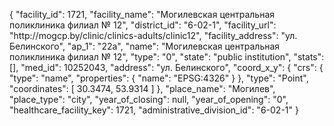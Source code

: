 {
    "facility_id": 1721,
    "facility_name": "Могилевская центральная поликлиника филиал № 12",
    "district_id": "6-02-1",
    "facility_url": "http:\/\/mogcp.by\/clinic\/clinics-adults\/clinic12",
    "facility_address": "ул. Белинского",
    "ap_1": "22а",
    "name": "Могилевская центральная поликлиника филиал № 12",
    "type": "0",
    "state": "public institution",
    "stats": [],
    "med_id": 10252043,
    "address": "ул. Белинского",
    "coord_x_y": {
        "crs": {
            "type": "name",
            "properties": {
                "name": "EPSG:4326"
            }
        },
        "type": "Point",
        "coordinates": [
            30.3474,
            53.9314
        ]
    },
    "place_name": "Могилев",
    "place_type": "city",
    "year_of_closing": null,
    "year_of_opening": "0",
    "healthcare_facility_key": 1721,
    "administrative_division_id": "6-02-1"
}
